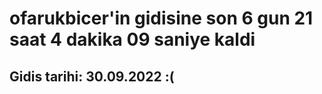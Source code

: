 # ofarukbicer'in gidisine son 6 gun 21 saat 4 dakika 09 saniye kaldi

## Gidis tarihi: 30.09.2022 :(